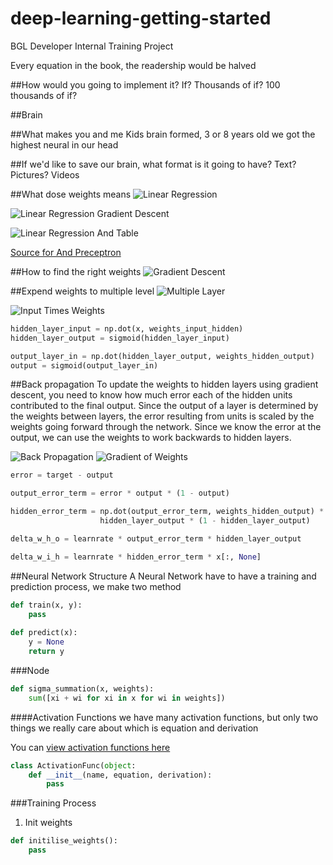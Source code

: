 # deep-learning-getting-started
BGL Developer Internal Training Project

Every equation in the book, the readership would be halved
[<A Brief History of Time>](https://en.wikipedia.org/wiki/A_Brief_History_of_Time)

##How would you going to implement it?
If?
Thousands of if?
100 thousands of if?


##Brain

##What makes you and me
Kids brain formed, 3 or 8 years old we got the highest neural in our head

##If we'd like to save our brain, what format is it going to have?
Text?
Pictures?
Videos

##What dose weights means
![Linear Regression](pictures/logistic_regression_uni.png)

![Linear Regression Gradient Descent](pictures/logistic_regression_minimize_error_and_gradient_descent.png)

![Linear Regression And Table](pictures/one_and_table.png)

[Source for And Preceptron](one_perceptron_and.py)

##How to find the right weights
![Gradient Descent](pictures/gradient_descent.png)

##Expend weights to multiple level
![Multiple Layer](pictures/multilayer-diagram-weights.png)

![Input Times Weights](pictures/input-times-weights-dots.png)
```python
hidden_layer_input = np.dot(x, weights_input_hidden)
hidden_layer_output = sigmoid(hidden_layer_input)

output_layer_in = np.dot(hidden_layer_output, weights_hidden_output)
output = sigmoid(output_layer_in)
```

##Back propagation
To update the weights to hidden layers using gradient descent, you need to know how much error each of the hidden units contributed to the final output. Since the output of a layer is determined by the weights between layers, the error resulting from units is scaled by the weights going forward through the network. Since we know the error at the output, we can use the weights to work backwards to hidden layers.

![Back Propagation](pictures/back_propagation.png)
![Gradient of Weights](pictures/gradient_of_weights.png)

```python
error = target - output

output_error_term = error * output * (1 - output)

hidden_error_term = np.dot(output_error_term, weights_hidden_output) * \
                    hidden_layer_output * (1 - hidden_layer_output)

delta_w_h_o = learnrate * output_error_term * hidden_layer_output

delta_w_i_h = learnrate * hidden_error_term * x[:, None]
```


##Neural Network Structure
A Neural Network have to have a training and prediction process, we make two method
```python
def train(x, y):
    pass
    
def predict(x):
    y = None
    return y
```

###Node
```python
def sigma_summation(x, weights):
    sum([xi + wi for xi in x for wi in weights])
```

####Activation Functions
we have many activation functions, but only two things we really care about which is 
equation and derivation

You can [view activation functions here](https://en.wikipedia.org/wiki/Activation_function)

```python
class ActivationFunc(object:
    def __init__(name, equation, derivation):
        pass
```

###Training Process
1. Init weights
```python
def initilise_weights():
    pass
```